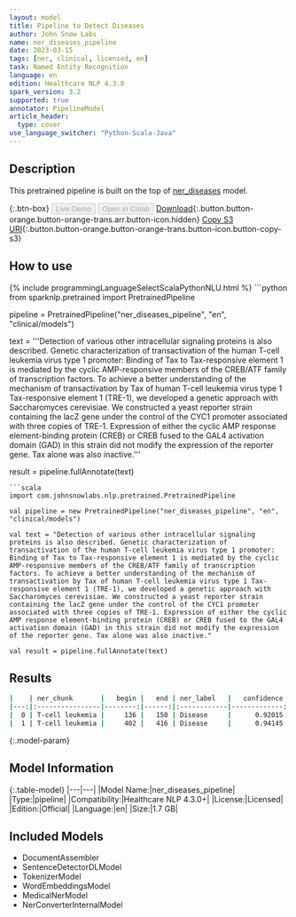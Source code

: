 ```yaml
---
layout: model
title: Pipeline to Detect Diseases
author: John Snow Labs
name: ner_diseases_pipeline
date: 2023-03-15
tags: [ner, clinical, licensed, en]
task: Named Entity Recognition
language: en
edition: Healthcare NLP 4.3.0
spark_version: 3.2
supported: true
annotator: PipelineModel
article_header:
  type: cover
use_language_switcher: "Python-Scala-Java"
---
```


## Description

This pretrained pipeline is built on the top of [ner_diseases](https://nlp.johnsnowlabs.com/2021/03/31/ner_diseases_en.html) model.

{:.btn-box}
<button class="button button-orange" disabled>Live Demo</button>
<button class="button button-orange" disabled>Open in Colab</button>
[Download](https://s3.amazonaws.com/auxdata.johnsnowlabs.com/clinical/models/ner_diseases_pipeline_en_4.3.0_3.2_1678878597802.zip){:.button.button-orange.button-orange-trans.arr.button-icon.hidden}
[Copy S3 URI](s3://auxdata.johnsnowlabs.com/clinical/models/ner_diseases_pipeline_en_4.3.0_3.2_1678878597802.zip){:.button.button-orange.button-orange-trans.button-icon.button-copy-s3}

## How to use



<div class="tabs-box" markdown="1">
{% include programmingLanguageSelectScalaPythonNLU.html %}
```python
from sparknlp.pretrained import PretrainedPipeline

pipeline = PretrainedPipeline("ner_diseases_pipeline", "en", "clinical/models")

text = '''Detection of various other intracellular signaling proteins is also described. Genetic characterization of transactivation of the human T-cell leukemia virus type 1 promoter: Binding of Tax to Tax-responsive element 1 is mediated by the cyclic AMP-responsive members of the CREB/ATF family of transcription factors. To achieve a better understanding of the mechanism of transactivation by Tax of human T-cell leukemia virus type 1 Tax-responsive element 1 (TRE-1), we developed a genetic approach with Saccharomyces cerevisiae. We constructed a yeast reporter strain containing the lacZ gene under the control of the CYC1 promoter associated with three copies of TRE-1. Expression of either the cyclic AMP response element-binding protein (CREB) or CREB fused to the GAL4 activation domain (GAD) in this strain did not modify the expression of the reporter gene. Tax alone was also inactive.'''

result = pipeline.fullAnnotate(text)
```
```scala
import com.johnsnowlabs.nlp.pretrained.PretrainedPipeline

val pipeline = new PretrainedPipeline("ner_diseases_pipeline", "en", "clinical/models")

val text = "Detection of various other intracellular signaling proteins is also described. Genetic characterization of transactivation of the human T-cell leukemia virus type 1 promoter: Binding of Tax to Tax-responsive element 1 is mediated by the cyclic AMP-responsive members of the CREB/ATF family of transcription factors. To achieve a better understanding of the mechanism of transactivation by Tax of human T-cell leukemia virus type 1 Tax-responsive element 1 (TRE-1), we developed a genetic approach with Saccharomyces cerevisiae. We constructed a yeast reporter strain containing the lacZ gene under the control of the CYC1 promoter associated with three copies of TRE-1. Expression of either the cyclic AMP response element-binding protein (CREB) or CREB fused to the GAL4 activation domain (GAD) in this strain did not modify the expression of the reporter gene. Tax alone was also inactive."

val result = pipeline.fullAnnotate(text)
```
</div>

## Results

```bash
|    | ner_chunk       |   begin |   end | ner_label   |   confidence |
|---:|:----------------|--------:|------:|:------------|-------------:|
|  0 | T-cell leukemia |     136 |   150 | Disease     |      0.92015 |
|  1 | T-cell leukemia |     402 |   416 | Disease     |      0.94145 |
```

{:.model-param}
## Model Information

{:.table-model}
|---|---|
|Model Name:|ner_diseases_pipeline|
|Type:|pipeline|
|Compatibility:|Healthcare NLP 4.3.0+|
|License:|Licensed|
|Edition:|Official|
|Language:|en|
|Size:|1.7 GB|

## Included Models

- DocumentAssembler
- SentenceDetectorDLModel
- TokenizerModel
- WordEmbeddingsModel
- MedicalNerModel
- NerConverterInternalModel
